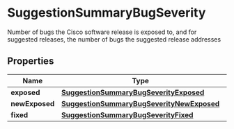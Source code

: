 

# SuggestionSummaryBugSeverity

Number of bugs the Cisco software release is exposed to, and for suggested releases, the number of bugs the suggested release addresses

## Properties

| Name | Type | Description | Notes |
|------------ | ------------- | ------------- | -------------|
|**exposed** | [**SuggestionSummaryBugSeverityExposed**](SuggestionSummaryBugSeverityExposed.md) |  |  [optional] |
|**newExposed** | [**SuggestionSummaryBugSeverityNewExposed**](SuggestionSummaryBugSeverityNewExposed.md) |  |  [optional] |
|**fixed** | [**SuggestionSummaryBugSeverityFixed**](SuggestionSummaryBugSeverityFixed.md) |  |  [optional] |



